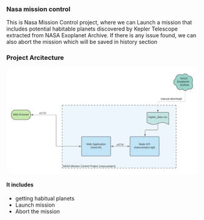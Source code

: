 ### Nasa mission control
This is Nasa Mission Control project, where we can Launch a mission that includes potential habitable planets discovered by Kepler Telescope extracted from NASA Exoplanet Archive. If there is any issue found, we can also abort the mission which will be saved in history section

### Project Arcitecture
![alt text](<029 Project-Architectural-Diagram.png>)

#### It includes
- getting habitual planets
- Launch mission
- Abort the mission